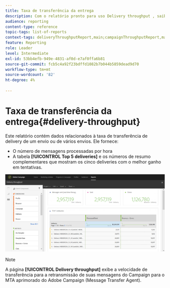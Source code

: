 ```yaml
---
title: Taxa de transferência da entrega
description: Com o relatório pronto para uso Delivery throughput , saiba mais sobre o sucesso do seu delivery.
audience: reporting
content-type: reference
topic-tags: list-of-reports
context-tags: deliveryThroughputReport,main;campaignThroughputReport,main;programThroughputReport,main
feature: Reporting
role: Leader
level: Intermediate
exl-id: 53bb4efb-949e-4831-af0d-e7af0ffa6b81
source-git-commit: fcb5c4a92f23bdffd1082b7b044b5859dead9d70
workflow-type: tm+mt
source-wordcount: '82'
ht-degree: 4%

---
```


# Taxa de transferência da entrega{#delivery-throughput}

Este relatório contém dados relacionados à taxa de transferência de delivery de um envio ou de vários envios. Ele fornece:

* O número de mensagens processadas por hora
* A tabela **[!UICONTROL Top 5 deliveries]** e os números de resumo complementares que mostram os cinco deliveries com o melhor ganho em tentativas.

![](assets/delivery_reports_1.png)

>[!NOTE]
>
>A página **[!UICONTROL Delivery throughput]** exibe a velocidade de transferência para a retransmissão de suas mensagens do Campaign para o MTA aprimorado do Adobe Campaign (Message Transfer Agent).
